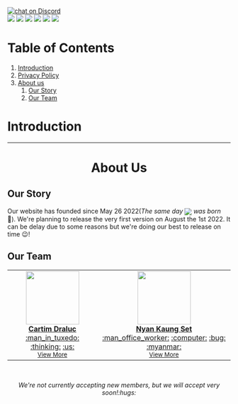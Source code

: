 <a href="https://discord.gg/NGypAKTfga"><img src="https://img.shields.io/discord/989395034220658718?logo=discord&style=for-the-badge" alt="chat on Discord"></a><br><img src="https://img.shields.io/github/commit-activity/y/CartimDraluc/Cartimpedia?style=plastic"> <img src="https://img.shields.io/github/commit-activity/m/CartimDraluc/Cartimpedia?style=plastic"> <img src="https://img.shields.io/github/languages/count/CartimDraluc/Cartimpedia?style=plastic"> <img src="https://img.shields.io/github/issues-closed/CartimDraluc/Cartimpedia?style=plastic"> <img src="https://img.shields.io/github/issues/CartimDraluc/Cartimpedia?style=plastic"> <a href="https://hits.seeyoufarm.com"><img src="https://hits.seeyoufarm.com/api/count/incr/badge.svg?url=https%3A%2F%2Fgithub.com%2FCartimDraluc%2FCartimpedia%2F&count_bg=%2379C83D&title_bg=%23555555&icon=&icon_color=%23E7E7E7&title=hits&edge_flat=true"/></a>


# Table of Contents

1. [Introduction](#Intro)
2. <a href="https://github.com/CartimDraluc/Cartimpedia/blob/main/POLICY.md">Privacy Policy</a>
3. [About us](#AboutUs)
    1. [Our Story](#OurStory)
    2. [Our Team](#OurTeam)

# Introduction <a id="Intro"></a>

<hr>


<h1 align=center>About Us</h1><a id="AboutUS"></a>

## Our Story <a id="OurStory"></a>
Our website has founded since May 26 2022(*The same day <img align=center src="https://img.shields.io/badge/Sally_Ride-0b3d91?style=for-the-badge&logo=nasa&logoColor=white">  was born* :rocket:). We're planning to release the very first version on August the 1st 2022. It can be delay due to some reasons but we're doing our best to release on time :wink:!
## Our Team <a id="OurTeam"></a>

<table align=center>
  <tr>
    <td align="center"><a href="https://github.com/CartimDraluc"><img src="https://avatars.githubusercontent.com/u/106230817?s=120&v=4" width="120px;" alt=""/><br /><b>Cartim Draluc</b></a><br /><a href="" title="Founder">:man_in_tuxedo:</a> <a href="" title="Ideas, Planning and Feedback">:thinking:</a> <a href="" title="From USA">:us:</a><br><sub><a href="https://cartim-draluc.netlify.app/">View More</a></sub></td>
    <td align="center"><a href="https://github.com/NyanKaungSet"><img src="https://avatars.githubusercontent.com/u/96227457?s=120&v=4" width="120px;" alt=""/><br /><b>Nyan Kaung Set</b></a><br /><a href="" title="Co-founder">:man_office_worker:</a> <a href="" title="code">:computer:</a> <a href="" title="Bugs Fix">:bug:</a> <a href="" title="From Myanmar">:myanmar:</a><br><sub><a href="https://challenger7.netlify.app/personalprofile/">View More</a></sub></td>
  </tr>
</table><br>
<p align=center><i>We're not currently accepting new members, but we will accept very soon!:hugs:</i><p>


<br><br>
<!--img src="https://contrib.rocks/image?repo=CartimDraluc/Cartimpedia"/-->

<!--v 0.17.1-->
